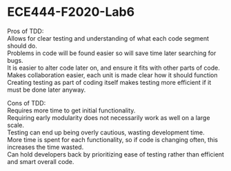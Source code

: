 # ECE444-F2020-Lab6
 
Pros of TDD:<br/>
Allows for clear testing and understanding of what each code segment should do.<br/>
Problems in code will be found easier so will save time later searching for bugs.<br/>
It is easier to alter code later on, and ensure it fits with other parts of code.<br/>
Makes collaboration easier, each unit is made clear how it should function<br/>
Creating testing as part of coding itself makes testing more efficient if it must be done later anyway.<br/>


Cons of TDD:<br/>
Requires more time to get initial functionality.<br/>
Requiring early modularity does not necessarily work as well on a large scale.<br/>
Testing can end up being overly cautious, wasting development time.<br/>
More time is spent for each functionality, so if code is changing often, this increases the time wasted.<br/>
Can hold developers back by prioritizing ease of testing rather than efficient and smart overall code.<br/>
